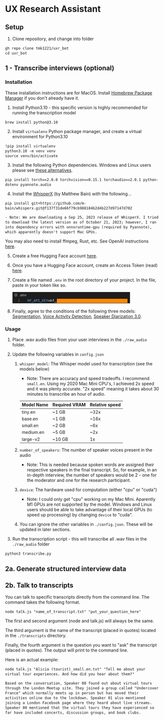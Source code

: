 # UX Research Assistant

## Setup
1. Clone repository, and change into folder
```
gh repo clone tmk1221/uxr_bot
cd uxr_bot
```

## 1 - Transcribe interviews (optional)
### Installation
These installation instructions are for MacOS. Install [Homebrew Package Manager](https://brew.sh/) if you don't already have it.

1. Install Python3.10 - this specific version is highly recommended for running the transcription model
```
brew install python@3.10
```

2. Install `virtualenv` Python package manager, and create a virtual environment for Python3.10
```
!pip install virtualenv
python3.10 -m venv venv
source venv/bin/activate
```

3. Install the following Python dependencies. Windows and Linux users please see [these alternatives](https://pytorch.org/get-started/previous-versions/#v200).
```
pip install torch==2.0.0 torchvision==0.15.1 torchaudio==2.0.1 python-dotenv pyannote.audio
```

4. Install the [WhisperX](https://github.com/m-bain/whisperX) (by Matthew Bain) with the following...
```
pip install git+https://github.com/m-bain/whisperx.git@f137f31de66f79cb988184b2d4b227d97147d702
```
    - Note: We are downloading a Sep 25, 2023 release of WhisperX. I tried to download the latest version as of October 21, 2023; however, I ran into dependency errors with onnxruntime-gpu (required by Pyannote), which apparently doesn't support Mac GPUs.

You may also need to install ffmpeg, Rust, etc. See OpenAI instructions [here](https://github.com/openai/whisper#setup).

5. Create a free Hugging Face account [here](https://huggingface.co/join?next=%2Fsettings%2Ftokens).

6. Once you have a Hugging Face account, create an Access Token (read) [here](https://huggingface.co/settings/tokens).

7. Create a file named `.env` in the root directory of your project. In the file, paste in your token like so.

    <img src="./images/HF_Key.png" alt="Hugging Face API Key" width="80%" />

8. Finally, agree to the conditions of the following three models: [Segmentation](https://huggingface.co/pyannote/segmentation), [Voice Activity Detection](https://huggingface.co/pyannote/voice-activity-detection), [Speaker Diarization 3.0](https://huggingface.co/pyannote/speaker-diarization-3.0).


### Usage
1. Place .wav audio files from your user interviews in the `./raw_audio` folder.

2. Update the following variables in `config.json`
    1. `whisper_model`: The Whisper model used for transcription (see the models below)
        - Note: There are accuracy and speed tradeoffs. I recommend `small.en`. Using my 2020 Mac Mini CPU's, I achieved 2x speed and it was plenty accurate. "2x speed" meaning it takes about 30 minutes to transcribe an hour of audio.

        | Model Name          | Required VRAM  | Relative speed  |
        | ------------------- | -------------- | --------------- |
        | tiny.en             | ~1 GB          | ~32x            |
        | base.en             | ~1 GB          | ~16x            |
        | small.en            | ~2 GB          | ~6x             |
        | medium.en           | ~5 GB          | ~2x             |
        | large-v2            | ~10 GB         | 1x              |

    2. `number_of_speakers`: The number of speaker voices present in the audio
        - Note: This is needed because spoken words are assigned their respective speakers in the final transcript. So, for example, in an in-depth interview, the number of speakers would be 2 - one for the moderator and one for the research participant.

    3. `device`: The hardware used for computation (either "cpu" or "cuda")
        - Note: I could only get "cpu" working on my Mac Mini. Aparently M1 GPUs are not supported by the model. Windows and Linux users should be able to take advantage of their local GPUs (to speed up processing) by changing `device` to "cuda".

    4. You can ignore the other variables in `./config.json`. These will be updated in later sections.

3. Run the transcription script - this will transcribe all .wav files in the `./raw_audio` folder
```
python3 transcribe.py
```

## 2a. Generate structured interview data

## 2b. Talk to transcripts
You can talk to specific transcripts directly from the command line. The command takes the following format.
```
node talk.js "name_of_transcript.txt" "put_your_question_here"
```

The first and second argument (node and talk.js) will always be the same.

The third argument is the name of the transcript (placed in quotes) located in the `./transcripts` directory.

Finally, the fourth argument is the question you want to "ask" the transcript (placed in quotes). The output will print to the command line.

Here is an actual example:
```
node talk.js "Alicia (tourist)_small.en.txt" "Tell me about your virtual tour experiences. And how did you hear about them?"
```
```
Based on the conversation, Speaker 00 found out about virtual tours through the London Meetup site. They joined a group called "Undercover France" which normally meets up in person but has moved their activities online due to the lockdown. Speaker 01 also mentioned joining a London Facebook page where they heard about live streams. Speaker 00 mentioned that the virtual tours they have experienced so far have included concerts, discussion groups, and book clubs.
```

